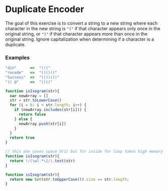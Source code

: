 # Duplicate Encoder



The goal of this exercise is to convert a string to a new string where each character in the new string is `"("` if that character appears only once in the original string, or `")"` if that character appears more than once in the original string. Ignore capitalization when determining if a character is a duplicate.

### Examples <a id="examples"></a>

```javascript
"din"      =>  "((("
"recede"   =>  "()()()"
"Success"  =>  ")())())"
"(( @"     =>  "))((" 
```

```javascript
function isIsogram(str){
  var newArray = []
  str = str.toLowerCase()
  for (i = 0; i < str.length; i++) {
    if (newArray.includes(str[i])) {
      return false
    } else {
      newArray.push(str[i])
    }
  }
  return true
}

// this one saves space O(1) but for inside for loop takes high memory O(n^2) i think
function isIsogram(str){ 
  return !/(\w).*\1/i.test(str)
}

function isIsogram(str){
  return new Set(str.toUpperCase()).size == str.length;
}
```

